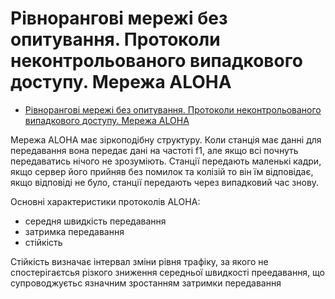# Рівнорангові мережі без опитування. Протоколи неконтрольованого випадкового доступу. Мережа ALOHA

- [Рівнорангові мережі без опитування. Протоколи неконтрольованого випадкового доступу. Мережа ALOHA](#рівнорангові-мережі-без-опитування-протоколи-неконтрольованого-випадкового-доступу-мережа-aloha)

Мережа ALOHA має зіркоподібну структуру.
Коли станція має данні для передавання вона передає дані на частоті f1, але якщо всі почнуть передаватись нічого не зрозуміють.
Станції передають маленькі кадри, якщо сервер його прийняв без помилок та колізій то він їм відповідає, якщо відповіді не було, станції передають через випадковий час знову.

Основні характеристики протоколів ALOHA:

- середня швидкість передавання
- затримка передавання
- стійкість

Стійкість визначає інтервал зміни рівня трафіку, за якого не спостерігаєтсья різкого зниження середньої швидкості преедавання, що супроводжуєтьс язначним зростанням затримки передавання
